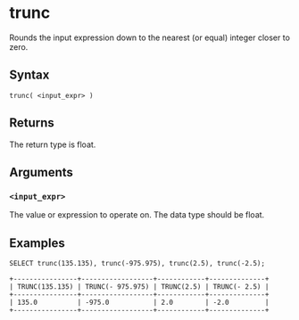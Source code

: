 # trunc

Rounds the input expression down to the nearest (or equal) integer closer to zero.

## Syntax

```scopeql
trunc( <input_expr> )
```

## Returns

The return type is float.

## Arguments

### `<input_expr>`

The value or expression to operate on. The data type should be float.

## Examples

```scopeql
SELECT trunc(135.135), trunc(-975.975), trunc(2.5), trunc(-2.5);
```

```
+----------------+------------------+------------+--------------+
| TRUNC(135.135) | TRUNC(- 975.975) | TRUNC(2.5) | TRUNC(- 2.5) |
+----------------+------------------+------------+--------------+
| 135.0          | -975.0           | 2.0        | -2.0         |
+----------------+------------------+------------+--------------+
```
